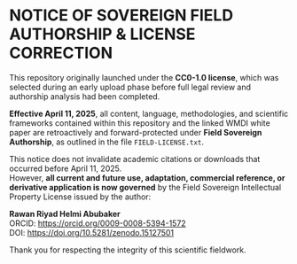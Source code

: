 # NOTICE OF SOVEREIGN FIELD AUTHORSHIP & LICENSE CORRECTION

This repository originally launched under the **CC0-1.0 license**, which was selected during an early upload phase before full legal review and authorship analysis had been completed.

**Effective April 11, 2025**, all content, language, methodologies, and scientific frameworks contained within this repository and the linked WMDI white paper are retroactively and forward-protected under **Field Sovereign Authorship**, as outlined in the file `FIELD-LICENSE.txt`.

This notice does not invalidate academic citations or downloads that occurred before April 11, 2025.  
However, **all current and future use, adaptation, commercial reference, or derivative application is now governed** by the Field Sovereign Intellectual Property License issued by the author:

**Rawan Riyad Helmi Abubaker**  
ORCID: https://orcid.org/0009-0008-5394-1572  
DOI: https://doi.org/10.5281/zenodo.15127501

Thank you for respecting the integrity of this scientific fieldwork.
